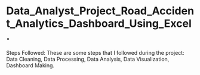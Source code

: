 # Data_Analyst_Project_Road_Accident_Analytics_Dashboard_Using_Excel.

Steps Followed:
These are some steps that I followed during the project:
Data Cleaning,
Data Processing,
Data Analysis,
Data Visualization,
Dashboard Making.
